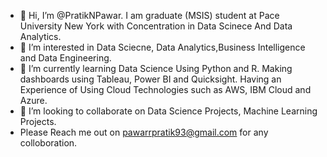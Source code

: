 - 👋 Hi, I’m @PratikNPawar. I am graduate (MSIS) student at Pace University New York with Concentration in Data Scinece And Data Analytics. 
- 👀 I’m interested in Data Sciecne, Data Analytics,Business Intelligence and Data Engineering. 
- 🌱 I’m currently learning Data Science Using Python and R. Making dashboards using Tableau, Power BI and Quicksight. Having an Experience of Using Cloud Technologies such as AWS, IBM Cloud and Azure.  
- 💞️ I’m looking to collaborate on Data Science Projects, Machine Learning Projects.
- Please Reach me out on pawarrpratik93@gmail.com for any colloboration.

<!---
PratikNPawar/PratikNPawar is a ✨ special ✨ repository because its `README.md` (this file) appears on your GitHub profile.
You can click the Preview link to take a look at your changes.
--->
